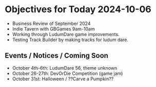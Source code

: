 # Objectives for Today 2024-10-06

- Business Review of September 2024
- Indie Tavern with GBGames 9am-10am
- Working through LudumDare game improvements.
- Testing Track Builder by making tracks for ludum dare.

## Events / Notices / Coming Soon

- October 4th-6th: LudumDare 56, theme unknown
- October 26-27th: DevOrDie Competition (game jam)
- October 31st: Halloween / ??Carve a Pumpkin??
